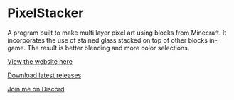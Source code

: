 # PixelStacker
A program built to make multi layer pixel art using blocks from Minecraft. It incorporates the use of stained glass stacked on top of other blocks in-game. The result is better blending and more color selections.


[View the website here](https://taylorlove.info/pixelstacker/)

[Download latest releases](https://github.com/Pangamma/PixelStacker/releases)

[Join me on Discord](https://discord.gg/UH7uMh2)

